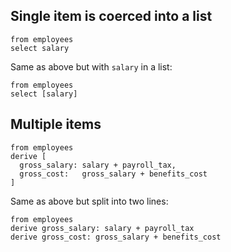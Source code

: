 ## Single item is coerced into a list

```prql
from employees
select salary
```

Same as above but with `salary` in a list:
```prql
from employees
select [salary]
```
## Multiple items

```prql
from employees
derive [
  gross_salary: salary + payroll_tax,
  gross_cost:   gross_salary + benefits_cost
]
```

Same as above but split into two lines:
```prql
from employees
derive gross_salary: salary + payroll_tax
derive gross_cost: gross_salary + benefits_cost
```

